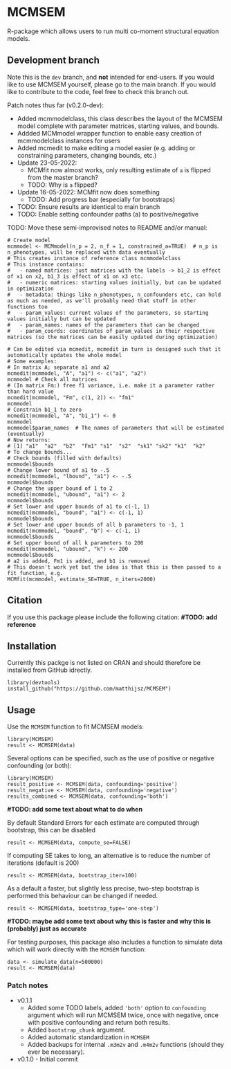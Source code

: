 # MCMSEM
R-package which allows users to run multi co-moment structural equation models.

## Development branch
Note this is the `dev` branch, and **not** intended for end-users. If you would like to use MCMSEM yourself, please go to the main branch. If you would like to contribute to the code, feel free to check this branch out.

Patch notes thus far (v0.2.0-dev):
 - Added mcmmodelclass, this class describes the layout of the MCMSEM model complete with parameter matrices, starting values, and bounds.
 - Addded MCMmodel wrapper function to enable easy creation of mcmmodelclass instances for users
 - Added mcmedit to make editing a model easier (e.g. adding or constraining parameters, changing bounds, etc.)
 - Update 23-05-2022:
   - MCMfit now almost works, only resulting estimate of `a` is flipped from the master branch?
   - TODO: Why is `a` flipped?
 - Update 16-05-2022: MCMfit now does something
   - TODO: Add progress bar (especially for bootstraps)
 - TODO: Ensure results are identical to main branch
 - TODO: Enable setting confounder paths (a) to positive/negative

TODO: Move these semi-improvised notes to README and/or manual:
```
# Create model
mcmmodel <- MCMmodel(n_p = 2, n_f = 1, constrained_a=TRUE)  # n_p is n_phenotypes, will be replaced with data eventually
# This creates instance of reference class mcmmodelclass
# This instance contains:
#   - named matrices: just matrices with the labels -> b1_2 is effect of x1 on x2, b1_3 is effect of x1 on x3 etc.
#   - numeric matrices: starting values initially, but can be updated in optimization
#   - metadata: things like n_phenotypes, n_confounders etc, can hold as much as needed, as we'll probably need that stuff in other functions too
#   - param_values: current values of the parameters, so starting values initially but can be updated
#   - param_names: names of the parameters that can be changed
#   - param_coords: coordinates of param_values in their respective matrices (so the matrices can be easily updated during optimization)

# Can be edited via mcmedit, mcmedit in turn is designed such that it automatically updates the whole model
# Some examples:
# In matrix A; separate a1 and a2
mcmedit(mcmmodel, "A", "a1") <- c("a1", "a2")
mcmmodel # Check all matrices
# (In matrix Fm:) free f1 variance, i.e. make it a parameter rather than hard value
mcmedit(mcmmodel, "Fm", c(1, 2)) <- "fm1"
mcmmodel
# Constrain b1_1 to zero
mcmedit(mcmmodel, "A", "b1_1") <- 0
mcmmodel
mcmmodel$param_names  # The names of parameters that will be estimated (eventually)
# Now returns:
# [1] "a1"  "a2"  "b2"  "Fm1" "s1"  "s2"  "sk1" "sk2" "k1"  "k2"
# To change bounds...
# Check bounds (filled with defaults)
mcmmodel$bounds
# Change lower bound of a1 to -.5
mcmedit(mcmmodel, "lbound", "a1") <- -.5
mcmmodel$bounds
# Change the upper bound of 1 to 2
mcmedit(mcmmodel, "ubound", "a1") <- 2
mcmmodel$bounds
# Set lower and upper bounds of a1 to c(-1, 1)
mcmedit(mcmmodel, "bound", "a1") <- c(-1, 1)
mcmmodel$bounds
# Set lower and upper bounds of all b parameters to -1, 1
mcmedit(mcmmodel, "bound", "b") <- c(-1, 1)
mcmmodel$bounds
# Set upper bound of all k parameters to 200
mcmedit(mcmmodel, "ubound", "k") <- 200
mcmmodel$bounds
# a2 is added, Fm1 is added, and b1 is removed
# This doesn't work yet but the idea is that this is then passed to a fit function, e.g.
MCMfit(mcmmodel, estimate_SE=TRUE, n_iters=2000)
```

## Citation
If you use this package please include the following citation:
**#TODO: add reference**


## Installation

Currently this packge is not listed on CRAN and should therefore be installed from GitHub idrectly.
```
library(devtools)
install_github("https://github.com/matthijsz/MCMSEM")
```

## Usage

Use the `MCMSEM` function to fit MCMSEM models:
```
library(MCMSEM)
result <- MCMSEM(data)
```
Several options can be specified, such as the use of positive or negative confounding (or both):
```
library(MCMSEM)
result_positive <- MCMSEM(data, confounding='positive')
result_negative <- MCMSEM(data, confounding='negative')
results_combined <- MCMSEM(data, confounding='both')
```
**#TODO: add some text about what to do when**

By default Standard Errors for each estimate are computed through bootstrap, this can be disabled
```
result <- MCMSEM(data, compute_se=FALSE)
```

If computing SE takes to long, an alternative is to reduce the number of iterations (default is 200)
```
result <- MCMSEM(data, bootstrap_iter=100)
```

As a default a faster, but slightly less precise, two-step bootstrap is performed this behaviour can be changed if needed.
```
result <- MCMSEM(data, bootstrap_type='one-step')
```
**#TODO: maybe add some text about why this is faster and why this is (probably) just as accurate**

For testing purposes, this package also includes a function to simulate data which will work directly with the `MCMSEM` function:
```
data <- simulate_data(n=500000)
result <- MCMSEM(data)
```

### Patch notes
- v0.1.1 
  - Added some TODO labels, added `'both'` option to `confounding`  argument which will run MCMSEM twice, once with negative, once with positive confounding and return both results. 
  - Added `bootstrap_chunk` argument. 
  - Added automatic standardization in `MCMSEM`
  - Added backups for internal `.m3m2v` and `.m4m2v` functions (should they ever be necessary).
- v0.1.0 - Initial commit

